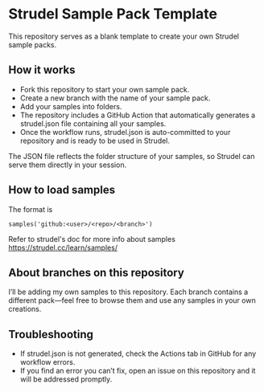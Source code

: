 # Strudel Sample Pack Template

This repository serves as a blank template to create your own Strudel sample packs.

## How it works

- Fork this repository to start your own sample pack.
- Create a new branch with the name of your sample pack.
- Add your samples into folders.
- The repository includes a GitHub Action that automatically generates a strudel.json file containing all your samples.
- Once the workflow runs, strudel.json is auto-committed to your repository and is ready to be used in Strudel.

The JSON file reflects the folder structure of your samples, so Strudel can serve them directly in your session.

## How to load samples

The format is
```
samples('github:<user>/<repo>/<branch>')
```

Refer to strudel's doc for more info about samples https://strudel.cc/learn/samples/

## About branches on this repository

I’ll be adding my own samples to this repository.
Each branch contains a different pack—feel free to browse them and use any samples in your own creations.

## Troubleshooting

- If strudel.json is not generated, check the Actions tab in GitHub for any workflow errors.
- If you find an error you can’t fix, open an issue on this repository and it will be addressed promptly.
